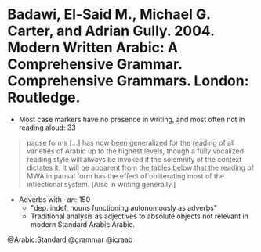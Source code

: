 # Badawi, El-Said M., Michael G. Carter, and Adrian Gully. 2004. Modern Written Arabic: A Comprehensive Grammar. Comprehensive Grammars. London: Routledge.

- Most case markers have no presence in writing, and most often not in reading aloud: 33

> pause forms [...] has now been generalized for the reading of all varieties of Arabic up to the highest levels, though a fully vocalized reading style will always be invoked if the solemnity of the context dictates it. It will be apparent from the tables below that the reading of MWA in pausal form has the effect of obliterating most of the inflectional system. [Also in writing generally.]

- Adverbs with *-an*: 150
  - "dep. indef. nouns functioning autonomously as adverbs"
  - Traditional analysis as adjectives to absolute objects not relevant in modern Standard Arabic Arabic.

@Arabic:Standard
@grammar
@icraab
